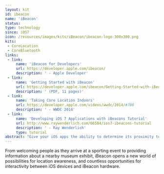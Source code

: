 ```yaml
---
layout: kit
id: ibeacon
name: 'iBeacon'
status:
type: technology
since: iOS7
icon: /resources/images/kits/iBeacon/ibeacon-logo-300x300.png
kits:
 - CoreLocation
 - CoreBluetooth
links:
 - link:
     name: 'iBeacon for Developers'
     url: https://developer.apple.com/ibeacon/
     description: ' - Apple Developer'
 - link:
     name: 'Getting Started with iBeacon'
     url: https://developer.apple.com/ibeacon/Getting-Started-with-iBeacon.pdf
     description: ' (PDF, 11 pages)'
 - link:
     name: 'Taking Core Location Indoors'
     url: https://developer.apple.com/videos/wwdc/2014/#708
     description: ' - WWDC 2014'
 - link:
     name: 'Developing iOS 7 Applications with iBeacons Tutorial'
     url: http://www.raywenderlich.com/66584/ios7-ibeacons-tutorial
     description: ' - Ray Wenderlich'
     type: tutorial
abstract: "Give your iOS apps the ability to determine its proximity to iBeacon-enabled hardware with Core Location APIs."
---
```


From welcoming people as they arrive at a sporting event to providing information about a nearby museum exhibit, iBeacon opens a new world of possibilities for location awareness, and countless opportunities for interactivity between iOS devices and iBeacon hardware.